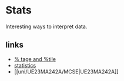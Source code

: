 # Stats

Interesting ways to interpret data.

## links

- [% tage and %tile](http://www.differencebetween.net/science/mathematics-statistics/difference-between-percentage-and-percentile/)
- [statistics](https://www.fourmilab.ch/rpkp/experiments/statistics.html)
- [[uni/UE23MA242A/MCSE|UE23MA242A]]
